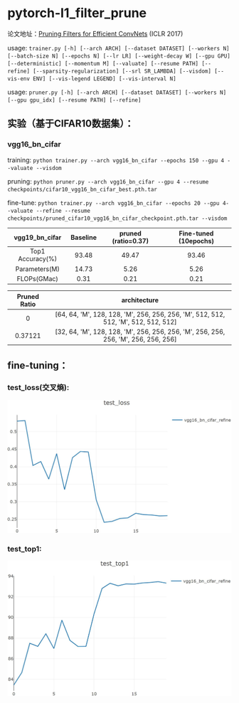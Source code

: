 # pytorch-l1_filter_prune

论文地址：[Pruning Filters for Efficient ConvNets](https://arxiv.org/abs/1608.08710) (ICLR 2017)


usage: ```trainer.py [-h] [--arch ARCH] [--dataset DATASET] [--workers N]
                  [--batch-size N] [--epochs N] [--lr LR] [--weight-decay W]
                  [--gpu GPU] [--deterministic] [--momentum M] [--valuate]
                  [--resume PATH] [--refine] [--sparsity-regularization]
                  [--srl SR_LAMBDA] [--visdom] [--vis-env ENV]
                  [--vis-legend LEGEND] [--vis-interval N]```

usage: ```pruner.py [-h] [--arch ARCH] [--dataset DATASET] [--workers N]
                 [--gpu gpu_idx] [--resume PATH] [--refine]```

## 实验（基于CIFAR10数据集）：

### vgg16_bn_cifar

training: ```python trainer.py --arch vgg16_bn_cifar --epochs 150 --gpu 4 --valuate --visdom```

pruning: ```python pruner.py --arch vgg16_bn_cifar --gpu 4 --resume checkpoints/cifar10_vgg16_bn_cifar_best.pth.tar```

fine-tune: ```python trainer.py --arch vgg16_bn_cifar --epochs 20 --gpu 4--valuate --refine --resume checkpoints/pruned_cifar10_vgg16_bn_cifar_checkpoint.pth.tar --visdom```

|  vgg19_bn_cifar  | Baseline | pruned (ratio=0.37) | Fine-tuned (10epochs) |
| :--------------: | :------: | :-----------------: | :-------------------: |
| Top1 Accuracy(%) |  93.48   |        49.47        |        93.46          |
|  Parameters(M)   |  14.73   |        5.26         |         5.26          |
|   FLOPs(GMac)    |   0.31   |        0.21         |         0.21          |


|  Pruned Ratio |                                 architecture                                        |
| :-----------: | :---------------------------------------------------------------------------------: |
|       0       | [64, 64, 'M', 128, 128, 'M', 256, 256, 256, 'M', 512, 512, 512, 'M', 512, 512, 512] |
|    0.37121    | [32, 64, 'M', 128, 128, 'M', 256, 256, 256, 'M', 256, 256, 256, 'M', 256, 256, 256] |

## fine-tuning：

### test_loss(交叉熵):

![test_loss](imgs/l1_filter_prune/finetune_test_loss.jpg)

### test_top1:

![test_top1](imgs/l1_filter_prune/finetune_test_top1.jpg)